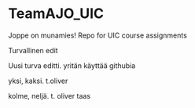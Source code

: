 TeamAJO_UIC
===========

Joppe on munamies!
Repo for UIC course assignments

Turvallinen edit

Uusi turva editti. yritän käyttää githubia

yksi, kaksi. t.oliver

kolme, neljä. t. oliver taas